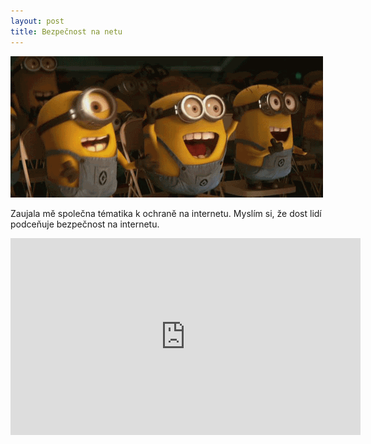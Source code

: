 ```yaml
---
layout: post
title: Bezpečnost na netu
---
```

<img src="images/radost.gif" alt="pokus">

Zaujala mě společna tématika k ochraně na internetu. Myslím si, že dost lidí podceňuje bezpečnost na internetu. 

<iframe width="560" height="315" src="https://www.youtube.com/embed/WMiirBYZmfQ" frameborder="0" allowfullscreen></iframe> 
